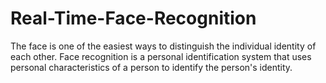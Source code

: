 # Real-Time-Face-Recognition
The face is one of the easiest ways to distinguish the individual identity of each other. Face recognition is a personal identification system that uses personal characteristics of a person to identify the person's identity.
